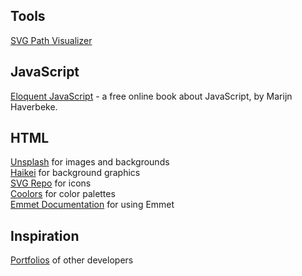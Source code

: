 ## Tools
[SVG Path Visualizer](https://svg-path-visualizer.netlify.app)

## JavaScript
[Eloquent JavaScript](https://eloquentjavascript.net/) - a free online book about JavaScript, by Marijn Haverbeke.

## HTML
[Unsplash](https://unsplash.com/) for images and backgrounds\
[Haikei](https://app.haikei.app/) for background graphics\
[SVG Repo](https://www.svgrepo.com/) for icons\
[Coolors](https://coolors.com/) for color palettes\
[Emmet Documentation](https://docs.emmet.io/abbreviations/) for using Emmet

## Inspiration
[Portfolios](https://github.com/emmabostian/developer-portfolios/) of other developers